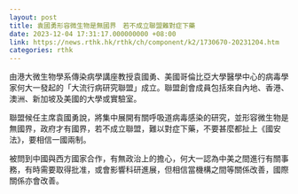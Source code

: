 ```yaml
---
layout: post
title: 袁國勇形容微生物是無國界　若不成立聯盟難對症下藥
date: 2023-12-04 17:31:17.000000000 +08:00
link: https://news.rthk.hk/rthk/ch/component/k2/1730670-20231204.htm
categories: rthk
---
```


由港大微生物學系傳染病學講座教授袁國勇、美國哥倫比亞大學醫學中心的病毒學家何大一發起的「大流行病研究聯盟」成立。聯盟創會成員包括來自內地、香港、澳洲、新加坡及美國的大學或實驗室。

聯盟候任主席袁國勇說，將集中展開有關呼吸道病毒感染的研究，並形容微生物是無國界，政府才有國界，若不成立聯盟，難以對症下藥，不要甚麼都扯上《國安法》，要相信一國兩制。

被問到中國與西方國家合作，有無政治上的擔心，何大一認為中美之間進行有關事務，有時需要取得批准，或會影響科研進展，但相信當機構之間等關係改善，國際關係亦會改善。
